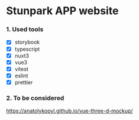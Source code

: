 # Stunpark APP website

### 1. Used tools

- [x] storybook
- [x] typescript
- [x] nuxt3
- [x] vue3
- [x] vitest
- [x] eslint
- [x] prettier

### 2. To be considered

https://anatolykopyl.github.io/vue-three-d-mockup/
